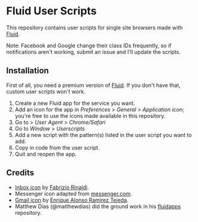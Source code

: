 # Fluid User Scripts

This repository contains user scripts for single site browsers
made with [Fluid](http://fluidapp.com).

Note: Facebook and Google change their class IDs frequently, so if notifications
aren't working, submit an issue and I'll update the scripts.

## Installation

First of all, you need a premium version of [Fluid](http://fluidapp.com). If you
don't have that, custom user scripts won't work.

1. Create a new Fluid app for the service you want.
2. Add an icon for the app in *Preferences* > *General* > *Application icon*;
   you're free to use the icons made available in this repository.
3. Go to *<App Name>* > *User Agent* > *Chrome/Safari*
4. Go to *Window* > *Userscripts*
5. Add a new script with the pattern(s) listed in the user script you want to
   add.
6. Copy in code from the user script.
7. Quit and reopen the app.

## Credits

* [Inbox icon](https://dribbble.com/shots/1829913-Google-Inbox-Yosemite-Icon-2)
  by [Fabrizio Rinaldi](https://dribbble.com/linuz90).
* Messenger icon adapted from [messenger.com](http://messenger.com/).
* [Gmail icon](http://www.iconarchive.com/show/cold-fusion-hd-icons-by-chrisbanks2/gmail-new-2-icon.html)
  by [Enrique Alonso Ramírez Tejeda](http://dtafalonso.deviantart.com/).
* Matthew Dias (@matthewdias) did the ground work in his
  [fluidapps](https://github.com/matthewdias/fluidapps) repository.
